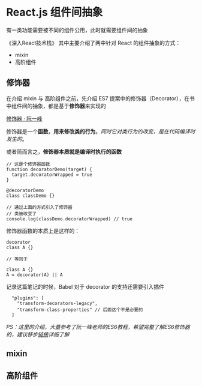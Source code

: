 # React.js 组件间抽象

有一类功能需要被不同的组件公用，此时就需要组件间的抽象

《深入React技术栈》 其中主要介绍了两中针对 React 的组件抽象的方式：

- mixin
- 高阶组件

## 修饰器

在介绍 mixin 与 高阶组件之前，先介绍 ES7 提案中的修饰器（Decorator），在书中组件间的抽象，都是基于**修饰器**来实现的

[修饰器 · 阮一峰](http://es6.ruanyifeng.com/#docs/decorator)

修饰器是一个**函数**，**用来修改类的行为**。*同时它对类行为的改变，是在代码编译时发生的*。

或者简而言之，**修饰器本质就是编译时执行的函数**

```
// 这是个修饰器函数
function decoratorDemo(target) {
  target.decoratorWrapped = true
}

@decoratorDemo
class classDemo {}

// 通过上面的方式引入了修饰器
// 类被改变了
console.log(classDemo.decoratorWrapped) // true
```

修饰器函数的本质上是这样的：

```
decorator
class A {}

// 等同于

class A {}
A = decorator(A) || A
```

记录这篇笔记的时候，Babel 对于 decorator 的支持还需要引入插件

```
  "plugins": [
    "transform-decorators-legacy",
    "transform-class-properties" // 后面这个不是必要的
  ]
```

*PS：这里的介绍，大量参考了阮一峰老师的ES6教程，希望完整了解ES6修饰器的，建议移步[链接](http://es6.ruanyifeng.com/#docs/decorator)详细了解*

## mixin

## 高阶组件